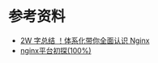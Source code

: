 


# 参考资料

- [2W 字总结 ！体系化带你全面认识 Nginx](https://blog.p2hp.com/archives/7982)
- [nginx平台初探(100%)](http://tengine.taobao.org/book/chapter_02.html)
